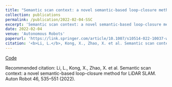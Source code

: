 ```yaml
---
title: "Semantic scan context: a novel semantic-based loop-closure method for LiDAR SLAM"
collection: publications
permalink: /publication/2022-02-04-SSC
excerpt: 'Semantic scan context: a novel semantic-based loop-closure method for LiDAR SLAM.'
date: 2022-02-04
venue: 'Autonomous Robots'
paperurl: 'https://link.springer.com/article/10.1007/s10514-022-10037-w'
citation: '<b>Li, L.</b>, Kong, X., Zhao, X. et al. Semantic scan context: a novel semantic-based loop-closure method for LiDAR SLAM. Auton Robot 46, 535–551 (2022).'
---
```

<!-- Semantic scan context: a novel semantic-based loop-closure method for LiDAR SLAM. -->

[Code](https://github.com/lilin-hitcrt/SSC)

Recommended citation: Li, L., Kong, X., Zhao, X. et al. Semantic scan context: a novel semantic-based loop-closure method for LiDAR SLAM. Auton Robot 46, 535–551 (2022).